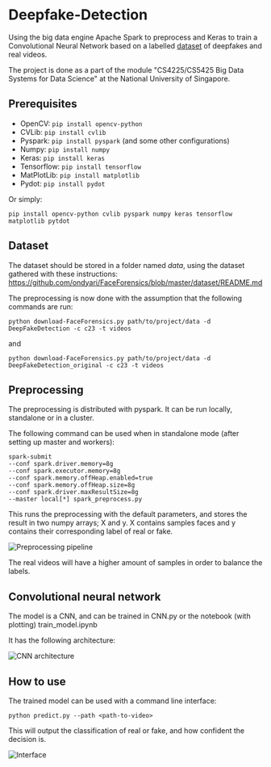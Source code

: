 # Deepfake-Detection
Using the big data engine Apache Spark to preprocess and Keras to train a Convolutional Neural Network based on a labelled [dataset](https://ai.googleblog.com/2019/09/contributing-data-to-deepfake-detection.html) of deepfakes and real videos. 

The project is done as a part of the module "CS4225/CS5425 Big Data Systems for Data Science" at the National University of Singapore.

## Prerequisites
* OpenCV: ```pip install opencv-python```
* CVLib: ```pip install cvlib```
* Pyspark: ```pip install pyspark``` (and some other configurations)
* Numpy: ```pip install numpy```
* Keras: ```pip install keras```
* Tensorflow: ```pip install tensorflow```
* MatPlotLib: ```pip install matplotlib```
* Pydot: ```pip install pydot```

Or simply:

```pip install opencv-python cvlib pyspark numpy keras tensorflow matplotlib pytdot```

## Dataset
The dataset should be stored in a folder named *data*, using the dataset gathered with these instructions:
https://github.com/ondyari/FaceForensics/blob/master/dataset/README.md

The preprocessing is now done with the assumption that the following commands are run:

```python download-FaceForensics.py path/to/project/data -d DeepFakeDetection -c c23 -t videos```

and

```python download-FaceForensics.py path/to/project/data -d DeepFakeDetection_original -c c23 -t videos```

## Preprocessing
The preprocessing is distributed with pyspark. It can be run locally, standalone or in a cluster.

The following command can be used when in standalone mode (after setting up master and workers):

```
spark-submit 
--conf spark.driver.memory=8g 
--conf spark.executor.memory=8g 
--conf spark.memory.offHeap.enabled=true 
--conf spark.memory.offHeap.size=8g 
--conf spark.driver.maxResultSize=8g
--master local[*] spark_preprocess.py
```

This runs the preprocessing with the default parameters, and stores the result in two numpy arrays; X and y.
X contains samples faces and y contains their corresponding label of real or fake. 

![Preprocessing pipeline](./figures/preprocessing_pipeline.PNG)

The real videos will have a higher amount of samples in order to balance the labels.

## Convolutional neural network
The model is a CNN, and can be trained in CNN.py or the notebook (with plotting) train_model.ipynb

It has the following architecture:

![CNN architecture](./figures/architecture_custom.PNG)

## How to use
The trained model can be used with a command line interface:

```python predict.py --path <path-to-video>```

This will output the classification of real or fake, and how confident the decision is.

![Interface](./figures/interface.PNG)